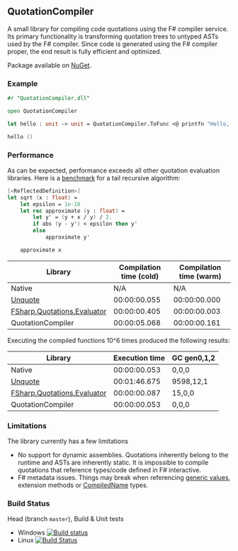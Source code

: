 ## QuotationCompiler

A small library for compiling code quotations using the F# compiler service.
Its primary functionality is transforming quotation trees to untyped ASTs used by the F# compiler.
Since code is generated using the F# compiler proper, the end result is fully efficient and optimized.

Package available on [NuGet](https://www.nuget.org/packages/QuotationCompiler/).

### Example

```fsharp
#r "QuotationCompiler.dll"

open QuotationCompiler

let hello : unit -> unit = QuotationCompiler.ToFunc <@ printfn "Hello, world!" @> |> Async.RunSynchronously

hello ()
```

### Performance

As can be expected, performance exceeds all other quotation evaluation libraries.
Here is a [benchmark](https://github.com/eiriktsarpalis/QuotationsCompiler/blob/master/tests/QuotationCompiler.Tests/perf.fsx) for a tail recursive algorithm:
```fsharp
[<ReflectedDefinition>]
let sqrt (x : float) =
    let epsilon = 1e-10
    let rec approximate (y : float) =
        let y' = (y + x / y) / 2.
        if abs (y - y') < epsilon then y'
        else
            approximate y'

    approximate x
```

| Library                                                                                 | Compilation time (cold) | Compilation time (warm) |
|-----------------------------------------------------------------------------------------|-------------------------|-------------------------|
| Native                                                                                  | N/A                     | N/A                     |
| [Unquote](https://code.google.com/p/unquote/)                                           | 00:00:00.055            | 00:00:00.000            |
| [FSharp.Quotations.Evaluator](http://fsprojects.github.io/FSharp.Quotations.Evaluator/) | 00:00:00.405            | 00:00:00.003            |
| QuotationCompiler                                                                       | 00:00:05.068            | 00:00:00.161            |

Executing the compiled functions 10^6 times produced the following results:

| Library                                                                                 | Execution time | GC gen0,1,2 |
|-----------------------------------------------------------------------------------------|----------------|-------------|
| Native                                                                                  | 00:00:00.053   | 0,0,0       |
| [Unquote](https://code.google.com/p/unquote/)                                           | 00:01:46.675   | 9598,12,1   |
| [FSharp.Quotations.Evaluator](http://fsprojects.github.io/FSharp.Quotations.Evaluator/) | 00:00:00.087   | 15,0,0      |
| QuotationCompiler                                                                       | 00:00:00.053   | 0,0,0       |

### Limitations

The library currently has a few limitations
* No support for dynamic assemblies. Quotations inherently belong to the runtime and ASTs are inherently static. It is impossible to compile quotations that reference types/code defined in F# interactive.
* F# metadata issues. Things may break when referencing [generic values](https://visualfsharp.codeplex.com/workitem/178), extension methods or [CompiledName](https://visualfsharp.codeplex.com/workitem/177) types.

### Build Status

Head (branch `master`), Build & Unit tests

* Windows [![Build status](https://ci.appveyor.com/api/projects/status/79arr40vmvtt5tb9/branch/master?svg=true)](https://ci.appveyor.com/project/nessos/quotationcompiler/branch/master)
* Linux [![Build Status](https://travis-ci.org/eiriktsarpalis/QuotationCompiler.svg?branch=master)](https://travis-ci.org/eiriktsarpalis/QuotationCompiler)